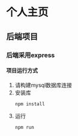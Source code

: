 # 个人主页
## 后端项目
### 后端采用express
#### 项目运行方式
1. 请构建mysql数据库连接
2. 安装库
    ```shell script
    npm install
    ```
3. 运行
    ```shell script
    npm run
    ```